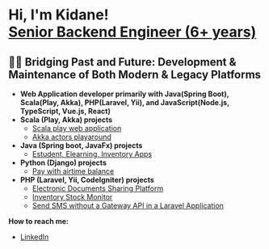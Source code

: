 <h1>Hi, I'm Kidane! <br/><a href="https://github.com/kidane-gebremedhin">Senior Backend Engineer (6+ years)</a></h1>

<h2>👨‍💻 Bridging Past and Future: Development & Maintenance of Both Modern & Legacy Platforms</h2>

- <b>Web Application developer primarily with Java(Spring Boot), Scala(Play, Akka), PHP(Laravel, Yii), and JavaScript(Node.js, TypeScript, Vue.js, React)</b>
- <b>Scala (Play, Akka) projects</b>
  - [Scala play web application](https://github.com/kidane-gebremedhin/Scala-play-webapp)
  - [Akka actors playaround](https://github.com/kidane-gebremedhin/Akka-actors-playaround-SCALA)
- <b>Java (Spring boot, JavaFx) projects</b>
  - [Estudent, Elearning, Inventory Apps](https://github.com/kidane-gebremedhin/JavaApps)
- <b>Python (Django) projects</b>
  - [Pay with airtime balance](https://github.com/kidane-gebremedhin/Paywith-Airtime-Balance-Django)
- <b>PHP (Laravel, Yii, CodeIgniter) projects</b>
  - [Electronic Documents Sharing Platform](https://github.com/kidane-gebremedhin/edms)
  - [Inventory Stock Monitor](https://github.com/kidane-gebremedhin/stock)
  - [Send SMS without a Gateway API in a Laravel Application](https://github.com/kidane-gebremedhin/SMS_APP)

<b>How to reach me:</b>
 - [LinkedIn](https://www.linkedin.com/in/kidane-gebremedhin/)

<!--
**kidane-gebremedhin/kidane-gebremedhin** is a ✨ _special_ ✨ repository because its `README.md` (this file) appears on your GitHub profile.

Here are some ideas to get you started:

- 🔭 I’m currently working on ...
- 🌱 I’m currently learning ...
- 👯 I’m looking to collaborate on ...
- 🤔 I’m looking for help with ...
- 💬 Ask me about ...
- 📫 How to reach me: ...
- 😄 Pronouns: ...
- ⚡ Fun fact: ...
-->
